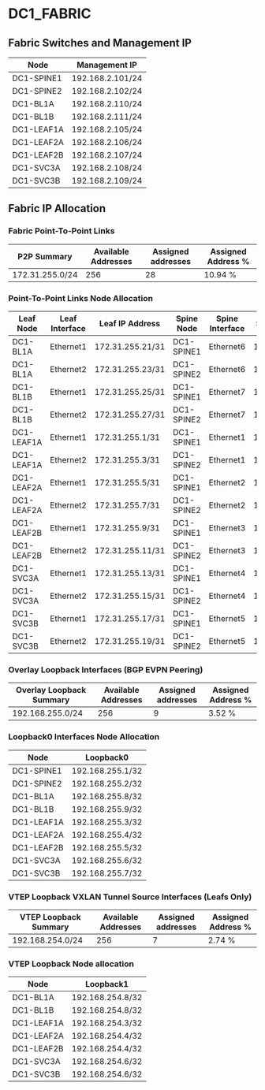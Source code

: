 
# DC1_FABRIC

## Fabric Switches and Management IP

| Node | Management IP |
| ---- | ------------- |
| DC1-SPINE1 | 192.168.2.101/24 |
| DC1-SPINE2 | 192.168.2.102/24 |
| DC1-BL1A | 192.168.2.110/24 |
| DC1-BL1B | 192.168.2.111/24 |
| DC1-LEAF1A | 192.168.2.105/24 |
| DC1-LEAF2A | 192.168.2.106/24 |
| DC1-LEAF2B | 192.168.2.107/24 |
| DC1-SVC3A | 192.168.2.108/24 |
| DC1-SVC3B | 192.168.2.109/24 |

## Fabric IP Allocation

### Fabric Point-To-Point Links

| P2P Summary | Available Addresses | Assigned addresses | Assigned Address % |
| ----------- | ------------------- | ------------------ | ------------------ |
| 172.31.255.0/24 | 256 | 28 | 10.94 % |

### Point-To-Point Links Node Allocation

| Leaf Node | Leaf Interface | Leaf IP Address | Spine Node | Spine Interface | Spine IP Address |
| --------- | -------------- | --------------- | ---------- | --------------- | ---------------- |
| DC1-BL1A | Ethernet1 | 172.31.255.21/31 | DC1-SPINE1 | Ethernet6 | 172.31.255.20/31 |
| DC1-BL1A | Ethernet2 | 172.31.255.23/31 | DC1-SPINE2 | Ethernet6 | 172.31.255.22/31 |
| DC1-BL1B | Ethernet1 | 172.31.255.25/31 | DC1-SPINE1 | Ethernet7 | 172.31.255.24/31 |
| DC1-BL1B | Ethernet2 | 172.31.255.27/31 | DC1-SPINE2 | Ethernet7 | 172.31.255.26/31 |
| DC1-LEAF1A | Ethernet1 | 172.31.255.1/31 | DC1-SPINE1 | Ethernet1 | 172.31.255.0/31 |
| DC1-LEAF1A | Ethernet2 | 172.31.255.3/31 | DC1-SPINE2 | Ethernet1 | 172.31.255.2/31 |
| DC1-LEAF2A | Ethernet1 | 172.31.255.5/31 | DC1-SPINE1 | Ethernet2 | 172.31.255.4/31 |
| DC1-LEAF2A | Ethernet2 | 172.31.255.7/31 | DC1-SPINE2 | Ethernet2 | 172.31.255.6/31 |
| DC1-LEAF2B | Ethernet1 | 172.31.255.9/31 | DC1-SPINE1 | Ethernet3 | 172.31.255.8/31 |
| DC1-LEAF2B | Ethernet2 | 172.31.255.11/31 | DC1-SPINE2 | Ethernet3 | 172.31.255.10/31 |
| DC1-SVC3A | Ethernet1 | 172.31.255.13/31 | DC1-SPINE1 | Ethernet4 | 172.31.255.12/31 |
| DC1-SVC3A | Ethernet2 | 172.31.255.15/31 | DC1-SPINE2 | Ethernet4 | 172.31.255.14/31 |
| DC1-SVC3B | Ethernet1 | 172.31.255.17/31 | DC1-SPINE1 | Ethernet5 | 172.31.255.16/31 |
| DC1-SVC3B | Ethernet2 | 172.31.255.19/31 | DC1-SPINE2 | Ethernet5 | 172.31.255.18/31 |

### Overlay Loopback Interfaces (BGP EVPN Peering)

| Overlay Loopback Summary | Available Addresses | Assigned addresses | Assigned Address % |
| ------------------------ | ------------------- | ------------------ | ------------------ |
| 192.168.255.0/24 | 256 | 9 | 3.52 % |

### Loopback0 Interfaces Node Allocation

| Node | Loopback0 |
| ---- | --------- |
| DC1-SPINE1 | 192.168.255.1/32 |
| DC1-SPINE2 | 192.168.255.2/32 |
| DC1-BL1A | 192.168.255.8/32 |
| DC1-BL1B | 192.168.255.9/32 |
| DC1-LEAF1A | 192.168.255.3/32 |
| DC1-LEAF2A | 192.168.255.4/32 |
| DC1-LEAF2B | 192.168.255.5/32 |
| DC1-SVC3A | 192.168.255.6/32 |
| DC1-SVC3B | 192.168.255.7/32 |

### VTEP Loopback VXLAN Tunnel Source Interfaces (Leafs Only)

| VTEP Loopback Summary | Available Addresses | Assigned addresses | Assigned Address % |
| --------------------- | ------------------- | ------------------ | ------------------ |
| 192.168.254.0/24 | 256 | 7 | 2.74 % |

### VTEP Loopback Node allocation

| Node | Loopback1 |
| ---- | --------- |
| DC1-BL1A | 192.168.254.8/32 |
| DC1-BL1B | 192.168.254.8/32 |
| DC1-LEAF1A | 192.168.254.3/32 |
| DC1-LEAF2A | 192.168.254.4/32 |
| DC1-LEAF2B | 192.168.254.4/32 |
| DC1-SVC3A | 192.168.254.6/32 |
| DC1-SVC3B | 192.168.254.6/32 |
